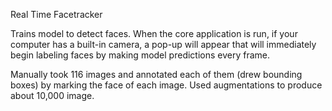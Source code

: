 Real Time Facetracker

Trains model to detect faces. When the core application is run,
if your computer has a built-in camera, a pop-up will appear that will
immediately begin labeling faces by making model predictions every frame.

Manually took 116 images and annotated each of them (drew bounding boxes) by marking the face of each image. Used augmentations to produce about 10,000 image.
